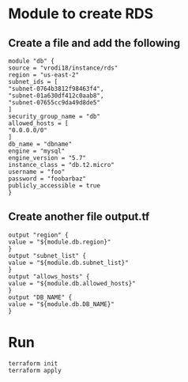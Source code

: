 # Module to create RDS
## Create a file and add the following
```
module "db" {
source = "vrodi18/instance/rds"
region = "us-east-2"
subnet_ids = [
"subnet-0764b3812f98463f4", 
"subnet-01a630df412c0aab8", 
"subnet-07655cc9da49d8de5"
]
security_group_name = "db"
allowed_hosts = [
"0.0.0.0/0"
]
db_name = "dbname"
engine = "mysql"
engine_version = "5.7"
instance_class = "db.t2.micro"
username = "foo"
password = "foobarbaz"
publicly_accessible = true
}
```

## Create another file output.tf
```
output "region" {
value = "${module.db.region}"
}
output "subnet_list" {
value = "${module.db.subnet_list}"
}
output "allows_hosts" {
value = "${module.db.allowed_hosts}"
}
output "DB_NAME" {
value = "${module.db.DB_NAME}"
}
```

# Run 
```
terraform init 
terraform apply
```
